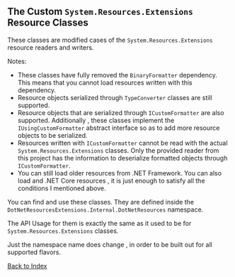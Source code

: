 ## The Custom `System.Resources.Extensions` Resource Classes

These classes are modified cases of the `System.Resources.Extensions` resource readers and writers.

Notes:
- These classes have fully removed the `BinaryFormatter` dependency. This means that you cannot 
load resources written with this dependency.
- Resource objects serialized through `TypeConverter` classes are still supported.
- Resource objects that are serialized through `ICustomFormatter` are also supported.
Additionally , these classes implement the `IUsingCustomFormatter` abstract interface so as to add more resource objects to be serialized.
- Resources written with `ICustomFormatter` cannot be read with the actual `System.Resources.Extensions` classes.
Only the provided reader from this project has the information to deserialize formatted objects through `ICustomFormatter`.
- You can still load older resources from .NET Framework. You can also load and .NET Core resources , 
it is just enough to satisfy all the conditions I mentioned above.

You can find and use these classes. 
They are defined inside the `DotNetResourcesExtensions.Internal.DotNetResources` namespace.

The API Usage for them is exactly the same as it used to be for `System.Resources.Extensions` classes.

Just the namespace name does change , in order to be built out for all supported flavors.

[Back to Index](https://github.com/mdcdi1315/dotnetresourcesextensions/blob/master/Docs/Main.md)